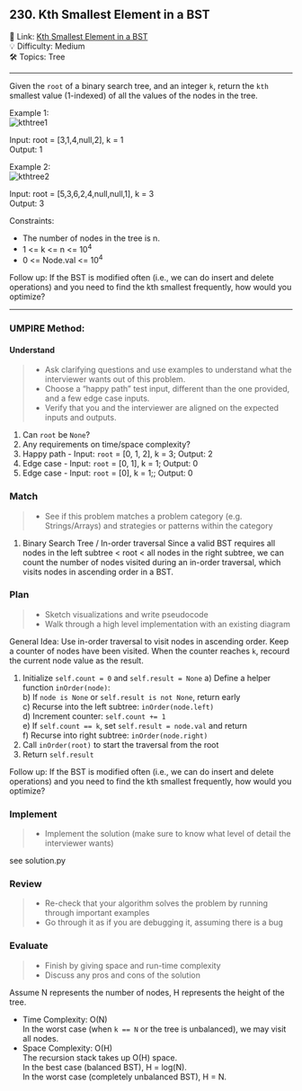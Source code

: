 ## 230. Kth Smallest Element in a BST
🔗 Link: [Kth Smallest Element in a BST](https://leetcode.com/problems/kth-smallest-element-in-a-bst/description/)<br>
💡 Difficulty: Medium<br>
🛠️ Topics: Tree<br>

<hr>

Given the `root` of a binary search tree, and an integer `k`, return the `kth` smallest value (1-indexed) of all the values of the nodes in the tree.<br>


Example 1:<br>
![kthtree1](https://github.com/user-attachments/assets/87943b8e-c78f-4e94-a1a9-b04a70c609d9)


Input: root = [3,1,4,null,2], k = 1<br>
Output: 1<br>


Example 2:<br>
![kthtree2](https://github.com/user-attachments/assets/96f5604c-4b52-44ab-b84a-47024a267817)


Input: root = [5,3,6,2,4,null,null,1], k = 3<br>
Output: 3<br>


Constraints:<br>

- The number of nodes in the tree is n.
- 1 <= k <= n <= 10<sup>4</sup>
- 0 <= Node.val <= 10<sup>4</sup>

Follow up: If the BST is modified often (i.e., we can do insert and delete operations) and you need to find the kth smallest frequently, how would you optimize?

<hr>

### UMPIRE Method:
#### Understand

> - Ask clarifying questions and use examples to understand what the interviewer wants out of this problem.
> - Choose a “happy path” test input, different than the one provided, and a few edge case inputs. 
> - Verify that you and the interviewer are aligned on the expected inputs and outputs.
1. Can `root` be `None`?<br>
2. Any requirements on time/space complexity?<br>
3. Happy path - Input: `root` = [0, 1, 2], k = 3; Output: 2
4. Edge case - Input: `root` = [0, 1], k = 1; Output: 0
5. Edge case - Input: `root` = [0], k = 1;; Output: 0

### Match
> - See if this problem matches a problem category (e.g. Strings/Arrays) and strategies or patterns within the category
1. Binary Search Tree / In-order traversal
   Since a valid BST requires all nodes in the left subtree < root < all nodes in the right subtree, we can count the number of nodes visited during an in-order traversal, which visits nodes in ascending order in a BST.
   
### Plan
> - Sketch visualizations and write pseudocode
> - Walk through a high level implementation with an existing diagram

General Idea: Use in-order traversal to visit nodes in ascending order. Keep a counter of nodes have been visited. When the counter reaches `k`, recourd the current node value as the result.<br>

1) Initialize `self.count = 0` and `self.result = None`
   a) Define a helper function `inOrder(node)`:<br>
   b) If `node is None` or `self.result is not None`, return early<br>
   c) Recurse into the left subtree: `inOrder(node.left)`<br>
   d) Increment counter: `self.count += 1`<br>
   e) If `self.count == k`, set `self.result = node.val` and return<br>
   f) Recurse into right subtree: `inOrder(node.right)`<br>
3) Call `inOrder(root)` to start the traversal from the root<br>
4) Return `self.result`


Follow up: If the BST is modified often (i.e., we can do insert and delete operations) and you need to find the kth smallest frequently, how would you optimize?


### Implement
> - Implement the solution (make sure to know what level of detail the interviewer wants)

see solution.py

### Review
> - Re-check that your algorithm solves the problem by running through important examples
> - Go through it as if you are debugging it, assuming there is a bug
### Evaluate
> - Finish by giving space and run-time complexity
> - Discuss any pros and cons of the solution

Assume N represents the number of nodes, H represents the height of the tree.

- Time Complexity: O(N)<br>
  In the worst case (when `k == N` or the tree is unbalanced), we may visit all nodes.<br>
- Space Complexity: O(H)<br>
  The recursion stack takes up O(H) space.<br>
  In the best case (balanced BST), H = log(N). <br> 
  In the worst case (completely unbalanced BST), H = N. <br>

